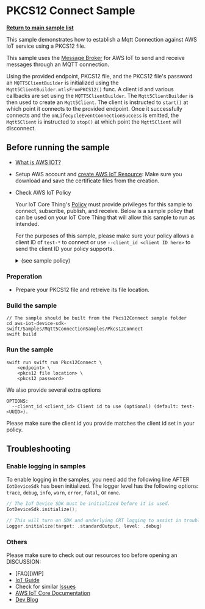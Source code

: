 # PKCS12 Connect Sample

[**Return to main sample list**](./README.md)

This sample demonstrates how to establish a Mqtt Connection against AWS IoT service using a PKCS12 file. 

This sample uses the
[Message Broker](https://docs.aws.amazon.com/iot/latest/developerguide/iot-message-broker.html)
for AWS IoT to send and receive messages through an MQTT connection.

Using the provided endpoint, PKCS12 file, and the PKCS12 file's password an `MQTT5ClientBuilder` is initialized using the `Mqtt5ClientBuilder.mtlsFromPKCS12()` func. A client id and various callbacks are set using the `MQTT5ClientBuilder`. The `Mqtt5ClientBuilder` is then used to create an `Mqtt5Client`. The client is instructed to `start()` at which point it connects to the provided endpoint. Once it successfully connects and the `onLifecycleEventConnectionSuccess` is emitted, the `Mqtt5Client` is instructed to `stop()` at which point the `Mqtt5Client` will disconnect.

## Before running the sample

* [What is AWS IOT?](https://docs.aws.amazon.com/iot/latest/developerguide/what-is-aws-iot.html)

* Setup AWS account and [create AWS IoT Resource](https://docs.aws.amazon.com/iot/latest/developerguide/create-iot-resources.html): Make sure you download and save the certificate files from the creation.
   
* Check AWS IoT Policy

   Your IoT Core Thing's [Policy](https://docs.aws.amazon.com/iot/latest/developerguide/iot-policies.html) must provide privileges for this sample to connect, subscribe, publish, and receive. Below is a sample policy that can be used on your IoT Core Thing that will allow this sample to run as intended.

    For the purposes of this sample, please make sure your policy allows a client ID of `test-*` to connect or use `--client_id <client ID here>` to send the client ID your policy supports.

   <details>
    <summary>(see sample policy)</summary>
    <pre>
    {
      "Version": "2012-10-17",
      "Statement": [
        {
          "Effect": "Allow",
          "Action": [
            "iot:Connect"
          ],
          "Resource": [
            "arn:aws:iot:<b>region</b>:<b>account</b>:client/test-*"
          ]
        }
      ]
    }
    </pre>

    Replace with the following with the data from your AWS account:
    * `<region>`: The AWS IoT Core region where you created your AWS IoT Core thing you wish to use with this sample. For example `us-east-1`.
    * `<account>`: Your AWS IoT Core account ID. This is the set of numbers in the top right next to your AWS account name when using the AWS IoT Core website.

    Note that in a real application, you may want to avoid the use of wildcards in your ClientID or use them selectively. Please follow best practices when working with AWS on production applications using the SDK.

    </details>

### Preperation
* Prepare your PKCS12 file and retreive its file location.
### Build the sample
```
// The sample should be built from the Pkcs12Connect sample folder
cd aws-iot-device-sdk-swift/Samples/Mqtt5ConnectionSamples/Pkcs12Connect
swift build
```
### Run the sample
```
swift run swift run Pkcs12Connect \
    <endpoint> \
    <pkcs12 file location> \
    <pkcs12 password>
```
We also provide several extra options
```
OPTIONS:
  --client_id <client_id> Client id to use (optional) (default: test-<UUID>).
``` 
Please make sure the client id you provide matches the client id set in your policy.

## Troubleshooting
### Enable logging in samples

To enable logging in the samples, you need add the following line AFTER `IotDeviceSdk` has been initialized. The logger level has the following options: `trace`, `debug`, `info`, `warn`, `error`, `fatal`, or `none`.
```swift
// The IoT Device SDK must be initialized before it is used.
IotDeviceSdk.initialize();

// This will turn on SDK and underlying CRT logging to assist in troubleshooting.
Logger.initialize(target: .standardOutput, level: .debug)
```

### Others
Please make sure to check out our resources too before opening an DISCUSSION:
* [FAQ][WIP]
* [IoT Guide](https://docs.aws.amazon.com/iot/latest/developerguide/what-is-aws-iot.html)
* Check for similar [Issues](https://github.com/aws/aws-iot-device-sdk-swift/issues)
* [AWS IoT Core Documentation](https://docs.aws.amazon.com/iot/)
* [Dev Blog](https://aws.amazon.com/blogs/?awsf.blog-master-iot=category-internet-of-things%23amazon-freertos%7Ccategory-internet-of-things%23aws-greengrass%7Ccategory-internet-of-things%23aws-iot-analytics%7Ccategory-internet-of-things%23aws-iot-button%7Ccategory-internet-of-things%23aws-iot-device-defender%7Ccategory-internet-of-things%23aws-iot-device-management%7Ccategory-internet-of-things%23aws-iot-platform)
